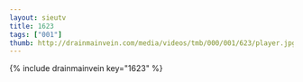 ```yaml
--- 
layout: sieutv
title: 1623
tags: ["001"]
thumb: http://drainmainvein.com/media/videos/tmb/000/001/623/player.jpg
---
```

{% include drainmainvein key="1623" %} 
